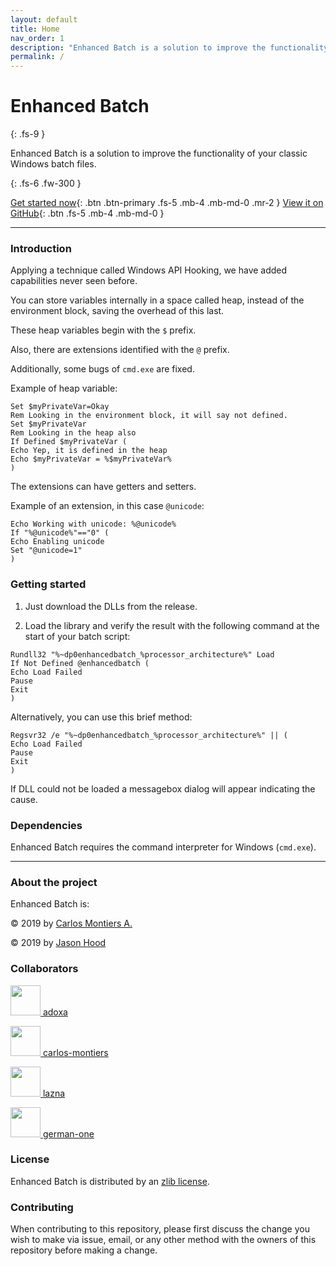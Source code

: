 ```yaml
---
layout: default
title: Home
nav_order: 1
description: "Enhanced Batch is a solution to improve the functionality of your classic Windows batch files."
permalink: /
---
```


# Enhanced Batch
{: .fs-9 }

Enhanced Batch is a solution to improve the functionality of your classic Windows batch files.

{: .fs-6 .fw-300 }

[Get started now](#getting-started){: .btn .btn-primary .fs-5 .mb-4 .mb-md-0 .mr-2 } [View it on GitHub](https://github.com/carlos-montiers/enhancedbatch){: .btn .fs-5 .mb-4 .mb-md-0 }

---

### Introduction

Applying a technique called Windows API Hooking, we have added capabilities never seen before.

You can store variables internally in a space called heap, instead of the environment block, saving the overhead of this last.

These heap variables begin with the `$` prefix.

Also, there are extensions identified with the `@` prefix.

Additionally, some bugs of `cmd.exe` are fixed.

Example of heap variable:

```
Set $myPrivateVar=Okay
Rem Looking in the environment block, it will say not defined.
Set $myPrivateVar
Rem Looking in the heap also
If Defined $myPrivateVar (
Echo Yep, it is defined in the heap
Echo $myPrivateVar = %$myPrivateVar%
)
```

The extensions can have getters and setters.

Example of an extension, in this case `@unicode`:

```
Echo Working with unicode: %@unicode%
If "%@unicode%"=="0" (
Echo Enabling unicode
Set "@unicode=1"
)
```

### Getting started

1. Just download the DLLs from the release.

2. Load the library and verify the result with the following command at the start of your batch script:

```
Rundll32 "%~dp0enhancedbatch_%processor_architecture%" Load
If Not Defined @enhancedbatch (
Echo Load Failed
Pause
Exit
)
```

Alternatively, you can use this brief method:
```
Regsvr32 /e "%~dp0enhancedbatch_%processor_architecture%" || (
Echo Load Failed
Pause
Exit
)
```

If DLL could not be loaded a messagebox dialog will appear indicating the cause.

### Dependencies

Enhanced Batch requires the command interpreter for Windows (`cmd.exe`).

---

### About the project

Enhanced Batch is:

&copy; 2019 by [Carlos Montiers A.](https://github.com/carlos-montiers)

&copy; 2019 by [Jason Hood](https://github.com/adoxa)

### Collaborators

<p><a href="https://github.com/adoxa"><img src="https://avatars2.githubusercontent.com/u/470238?v=4" alt="" width="48" height="48"> adoxa</a></p>

<p><a href="https://github.com/carlos-montiers"> <img src="https://avatars1.githubusercontent.com/u/5741891?v=4" alt="" width="48" height="48"> carlos-montiers</a></p>

<p><a href="https://github.com/lazna"> <img src="https://avatars2.githubusercontent.com/u/5476370?v=4" alt="" width="48" height="48"> lazna</a></p>

<p><a href="https://github.com/german-one"> <img src="https://avatars2.githubusercontent.com/u/46659645?v=4" alt="" width="48" height="48"> german-one</a></p>

### License

Enhanced Batch is distributed by an [zlib license](https://github.com/carlos-montiers/enhancedbatch/blob/master/LICENSE.txt).

### Contributing

When contributing to this repository, please first discuss the change you wish to make via issue,
email, or any other method with the owners of this repository before making a change.

